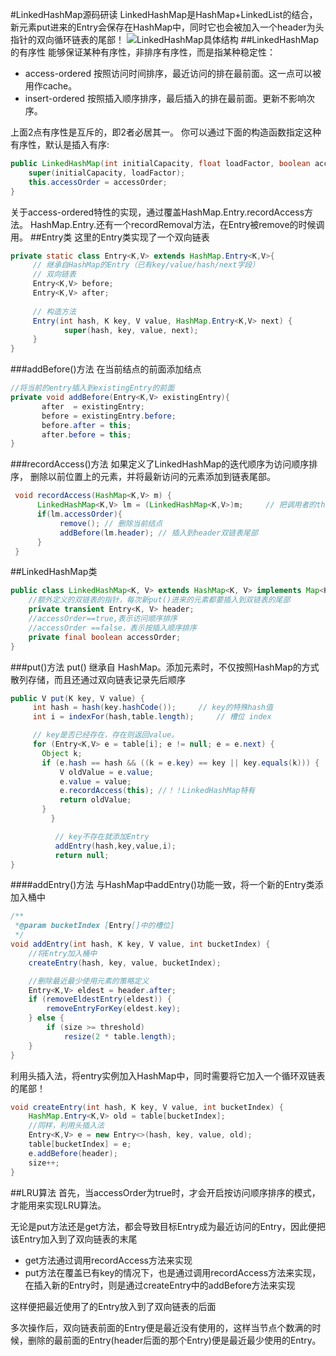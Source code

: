 #LinkedHashMap源码研读
LinkedHashMap是HashMap+LinkedList的结合，新元素put进来的Entry会保存在HashMap中，同时它也会被加入一个header为头指针的双向循环链表的尾部！
![LinkedHashMap具体结构](http://askingwindy-gitcafe.qiniudn.com/LinkedHashMap.png)
##LinkedHashMap的有序性
能够保证某种有序性，非排序有序性，而是指某种稳定性：
- access-ordered
按照访问时间排序，最近访问的排在最前面。这一点可以被用作cache。
- insert-ordered
按照插入顺序排序，最后插入的排在最前面。更新不影响次序。

上面2点有序性是互斥的，即2者必居其一。 你可以通过下面的构造函数指定这种有序性，默认是插入有序:
```java 
public LinkedHashMap(int initialCapacity, float loadFactor, boolean accessOrder) {
	super(initialCapacity, loadFactor);
	this.accessOrder = accessOrder;
}
```
关于access-ordered特性的实现，通过覆盖HashMap.Entry.recordAccess方法。 HashMap.Entry.还有一个recordRemoval方法，在Entry被remove的时候调用。
##Entry类
这里的Entry类实现了一个双向链表
```java
private static class Entry<K,V> extends HashMap.Entry<K,V>{
	 // 继承自HashMap的Entry（已有key/value/hash/next字段）
     // 双向链表
     Entry<K,V> before;
     Entry<K,V> after;
 
     // 构造方法
     Entry(int hash, K key, V value, HashMap.Entry<K,V> next) {
            super(hash, key, value, next);
     }
}
```
###addBefore()方法
在当前结点的前面添加结点
```java
//将当前的entry插入到existingEntry的前面
private void addBefore(Entry<K,V> existingEntry){
       after  = existingEntry;
       before = existingEntry.before;
       before.after = this;
       after.before = this;         
}
```
###recordAccess()方法
 如果定义了LinkedHashMap的迭代顺序为访问顺序排序， 删除以前位置上的元素，并将最新访问的元素添加到链表尾部。  
```java
 void recordAccess(HashMap<K,V> m) {
      LinkedHashMap<K,V> lm = (LinkedHashMap<K,V>)m;     // 把调用者的this转化成LinkedHashMap
      if(lm.accessOrder){
           remove(); // 删除当前结点
           addBefore(lm.header); // 插入到header双链表尾部
      }
 }
```
##LinkedHashMap类
```java
public class LinkedHashMap<K, V> extends HashMap<K, V> implements Map<K, V>{
	//额外定义的双链表的指针，每次新put()进来的元素都要插入到双链表的尾部
	private transient Entry<K, V> header;
	//accessOrder==true,表示访问顺序排序
	//accessOrder ==false，表示按插入顺序排序
	private final boolean accessOrder;
}
```
###put()方法
put() 继承自 HashMap。添加元素时，不仅按照HashMap的方式散列存储，而且还通过双向链表记录先后顺序
```java
public V put(K key, V value) {
     int hash = hash(key.hashCode());     // key的特殊hash值
     int i = indexFor(hash,table.length);     // 槽位 index

     // key是否已经存在，存在则返回value。
     for (Entry<K,V> e = table[i]; e != null; e = e.next) {
       Object k;
       if (e.hash == hash && ((k = e.key) == key || key.equals(k))) {
           V oldValue = e.value;
           e.value = value;
           e.recordAccess(this); //！！LinkedHashMap特有
           return oldValue;
       }
         }

          // key不存在就添加Entry
          addEntry(hash,key,value,i);
          return null;
}
```
####addEntry()方法
与HashMap中addEntry()功能一致，将一个新的Entry类添加入桶中
```java
/**
 *@param bucketIndex [Entry[]中的槽位]
 */
void addEntry(int hash, K key, V value, int bucketIndex) {
	//将Entry加入桶中
    createEntry(hash, key, value, bucketIndex);

    //删除最近最少使用元素的策略定义 
    Entry<K,V> eldest = header.after;
    if (removeEldestEntry(eldest)) {
        removeEntryForKey(eldest.key);
    } else {
        if (size >= threshold)
            resize(2 * table.length);
    }
}
```
利用头插入法，将entry实例加入HashMap中，同时需要将它加入一个循环双链表的尾部！
```java
void createEntry(int hash, K key, V value, int bucketIndex) {
    HashMap.Entry<K,V> old = table[bucketIndex];
    //同样，利用头插入法
    Entry<K,V> e = new Entry<>(hash, key, value, old);
    table[bucketIndex] = e;
    e.addBefore(header);
    size++;
}
```

##LRU算法
首先，当accessOrder为true时，才会开启按访问顺序排序的模式，才能用来实现LRU算法。

无论是put方法还是get方法，都会导致目标Entry成为最近访问的Entry，因此便把该Entry加入到了双向链表的末尾

- get方法通过调用recordAccess方法来实现
- put方法在覆盖已有key的情况下，也是通过调用recordAccess方法来实现，在插入新的Entry时，则是通过createEntry中的addBefore方法来实现

这样便把最近使用了的Entry放入到了双向链表的后面

多次操作后，双向链表前面的Entry便是最近没有使用的，这样当节点个数满的时候，删除的最前面的Entry(header后面的那个Entry)便是最近最少使用的Entry。
